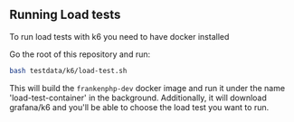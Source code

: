 ## Running Load tests

To run load tests with k6 you need to have docker installed

Go the root of this repository and run:

```sh
bash testdata/k6/load-test.sh
```

This will build the `frankenphp-dev` docker image and run it under the name 'load-test-container'
in the background. Additionally, it will download grafana/k6 and you'll be able to choose
the load test you want to run.